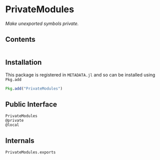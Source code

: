 # PrivateModules

*Make unexported symbols private.*

## Contents

```@contents
```

## Installation

This package is registered in `METADATA.jl` and so can be installed using `Pkg.add`

```julia
Pkg.add("PrivateModules")
```

## Public Interface

```@docs
PrivateModules
@private
@local
```

## Internals

```@docs
PrivateModules.exports
```
